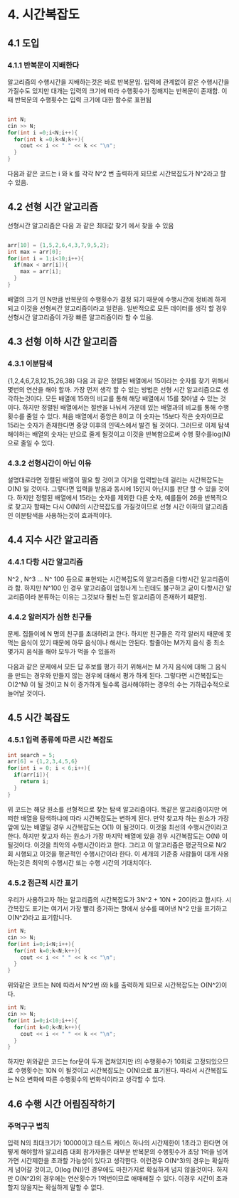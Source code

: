 # 4. 시간복잡도
## 4.1 도입
### 4.1.1 반복문이 지배한다
알고리즘의 수행시간을 지배하는것은 바로 반복문임.
입력에 관계없이 같은 수행시간을 가질수도 있지만 대개는 입력의 크기에 따라 수행횟수가 정해지는 반복문이 존재함.
이때 반복문의 수행횟수는 입력 크기에 대한 함수로 표현됨

~~~cpp

int N;
cin >> N;
for(int i =0;i<N;i++){
  for(int k =0;k<N;k++){
    cout << i << " " << k << "\n";
  }
}

~~~

다음과 같은 코드는 i 와 k 를 각각 N^2 번 출력하게 되므로 시간복잡도가 N^2라고 할 수 있음.

## 4.2 선형 시간 알고리즘
선형시간 알고리즘은 다음 과 같은 최대값 찾기 에서 찾을 수 있음

~~~cpp

arr[10] = {1,5,2,6,4,3,7,9,5,2};
int max = arr[0];
for(int i = 1;i<10;i++){
  if(max < arr[i]){
    max = arr[i];
  }
}
~~~

배열의 크기 인 N만큼 반복문의 수행횟수가 결정 되기 때문에 수행시간에 정비례 하게 되고
이것을 선형씨간 알고리즘이라고 일컫음. 일반적으로 모든 데이터를 생각 할 경우 선형시간 알고리즘이 가장 빠른 알고리즘이라 할 수 있음.

## 4.3 선형 이하 시간 알고리즘
### 4.3.1 이분탐색
{1,2,4,6,7,8,12,15,26,38}
다음 과 같은 정렬된 배열에서 15이라는 숫자를 찾기 위해서 몇번의 연산을 해야 할까.
가장 먼저 생각 할 수 있는 방법은 선형 시간 알고리즘으로 생각하는것이다.
모든 배열에 15와의 비교를 통해 해당 배열에서 15를 찾아낼 수 있는 것이다.
하지만 정렬된 배열에서는 절반을 나눠서 가운데 있는 배열과의 비교를 통해 수행횟수를 줄일 수 있다.
처음 배열에서 중앙은 8이고 이 숫자는 15보다 작은 숫자이므로 15라는 숫자가 존재한다면 중앙 이후의 인덱스에서 발견 될 것이다.
그러므로 이제 탐색해야하는 배열의 숫자는 반으로 줄게 될것이고 이것을 반복함으로써 수행 횟수를log(N) 으로 줄일 수 있다.
### 4.3.2 선형시간이 아닌 이유
설명대로라면 정렬된 배열이 필요 할 것이고 이거을 입력받는데 걸리는 시간복잡도는 O(N) 일 것이다. 그렇다면 입력을 받음과 동시에 15인지 아닌지를 판단 할 수 있을 것이다. 하지만 정렬된 배열에서 15라는 숫자를 제외한 다른 숫자, 예를들어 26을 반복적으로 찾고자 할때는 다시 O(N)의 시간복잡도를 가질것이므로 선형 시간 이하의 알고리즘인 이분탐색을 사용하는것이 효과적이다.

## 4.4 지수 시간 알고리즘
### 4.4.1 다항 시간 알고리즘
N^2 , N^3 ... N^ 100 등으로 표현되는 시간복잡도의 알고리즘을 다항시간 알고리즘이라 함.
하지만 N^100 인 경우 알고리즘이 엄청나게 느린데도 불구하고 굳이 다항시간 알고리즘이라 분류하는 이유는 그것보다 훨씬 느린 알고리즘이 존재하기 떄문임.

### 4.4.2 알러지가 심한 친구들
문제.
집들이에 N 명의 친구를 초대하려고 한다. 하지만 친구들은 각각 알러지 때문에 못먹는 음식이 있기 때문에 아무 음식이나 해서는 안된다.
할줄아는 M가지 음식 중 최소 몇가지 음식을 해야 모두가 먹을 수 있을까

다음과 같은 문제에서 모든 답 후보를 평가 하기 위해서는 M 가지 음식에 대해 그 음식을 만드는 경우와 만들지 않는 경우에 대해서 평가 하게 된다.
그렇다면 시간복잡도는 O(2^N) 이 될 것이고 N 이 증가하게 될수록 검사해야하는 경우의 수는 기하급수적으로 늘어날 것이다.

## 4.5 시간 복잡도
### 4.5.1 입력 종류에 따른 시간 복잡도
~~~cpp
int search = 5;
arr[6] = {1,2,3,4,5,6}
for(int i = 0; i < 6;i++){
  if(arr[i]){
    return i;
  }
}
~~~
위 코드는 해당 원소를 선형적으로 찾는 탐색 알고리즘이다.
똑같은 알고리즘이지만 어떠한 배열을 탐색하냐에 따라 시간복잡도는 변하게 된다.
만약 찾고자 하는 원소가 가장 앞에 있는 배열일 경우 시간복잡도는 O(1) 이 될것이다. 이것을 최선의 수행시간이라고 한다.
하지만 찾고자 하는 원소가 가장 마지막 배열에 있을 경우 시간복잡도는 O(N) 이 될것이다. 이것을 최악의 수행시간이라고 한다.
그리고 이 알고리즘은 평균적으로 N/2 회 시행되고 이것을 평균적인 수행시간이라 한다.
이 세개의 기준중 사람들이 대개 사용하는것은 최악의 수행시간 또는 수행 시간의 기대치이다.

### 4.5.2 점근적 시간 표기
우리가 사용하고자 하는 알고리즘의 시간복잡도가 3N^2 + 10N + 20이라고 합시다. 
시간복잡도 표기는 여기서 가장 빨리 증가하는 항에서 상수를 떼어낸 N^2 만을 표기하고 O(N^2)라고 표기합니다.

~~~cpp
int N;
cin >> N;
for(int i=0;i<N;i++){
  for(int k=0;k<N;k++){
    cout << i << " " << k << "\n";
  }
}
~~~
위와같은 코드는 N에 따라서 N^2번 i와 k를 출력하게 되므로 시간복잡도는 O(N^2)이다.

~~~cpp
int N;
cin >> N;
for(int i=0;i<10;i++){
  for(int k=0;k<N;k++){
    cout << i << " " << k << "\n";
  }
}
~~~
하지만 위와같은 코드는 
for문이 두개 겹쳐있지만 i의 수행횟수가 10회로 고정되있으므로 수행횟수는 10N 이 될것이고 시간복잡도는 O(N)으로 표기된다.
따라서 시간복잡도는 N으 변화에 따른 수행횟수의 변화식이라고 생각할 수 있다.

## 4.6 수행 시간 어림짐작하기
### 주먹구구 법칙
입력 N의 최대크기가 10000이고 테스트 케이스 하나의 시간제한이 1초라고 한다면 어떻게 해야할까
알고리즘 대회 참가자들은 대부분 반복문의 수행횟수가 초당 1억을 넘어가면 시간제한을 초과할 가능성이 있다고 생각한다.
이런경우 O(N^3)의 경우는 확실하게 넘어갈 것이고, O(log (N))인 경우에도 마찬가지로 확실하게 넘지 않을것이다.
하지만 O(N^2)의 경우에는 연산횟수가 1억번이므로 애매해질 수 있다. 이경우 시간이 초과할지 않을지는 확실하게 말할 수 없다.




